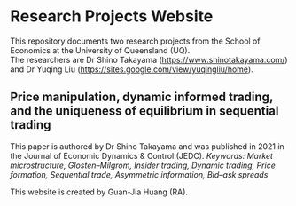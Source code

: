# Research Projects Website
This repository documents two research projects from the School of Economics at the University of Queensland (UQ).  
The researchers are Dr Shino Takayama (https://www.shinotakayama.com/) and Dr Yuqing Liu (https://sites.google.com/view/yuqingliu/home). 

## Price manipulation, dynamic informed trading, and the uniqueness of equilibrium in sequential trading 
This paper is authored by Dr Shino Takayama and was published in 2021 in the Journal of Economic Dynamics & Control (JEDC). 
*Keywords: Market microstructure, Glosten–Milgrom, Insider trading, Dynamic trading, Price formation, Sequential trade, Asymmetric information, Bid–ask spreads*

This website is created by Guan-Jia Huang (RA). 
